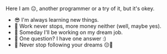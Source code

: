 Here I am 😐, another programmer or a try of it, but it's okey.

- 😎 I'm always learning new things.
- 🤑 Work never stops, more money neither (well, maybe yes).
- 🥺 Someday I'll be working on my dream job.
- 🧐 One question? I have one answer :)
- 🤪 Never stop following your dreams 😔👊
<!--
**ErnestoGtz753/ErnestoGtz753** is a ✨ _special_ ✨ repository because its `README.md` (this file) appears on your GitHub profile.

Here are some ideas to get you started:

- 🔭 I’m currently working on ...
- 🌱 I’m currently learning ...
- 👯 I’m looking to collaborate on ...
- 🤔 I’m looking for help with ...
- 💬 Ask me about ...
- 📫 How to reach me: ...
- 😄 Pronouns: ...
- ⚡ Fun fact: ...
-->
